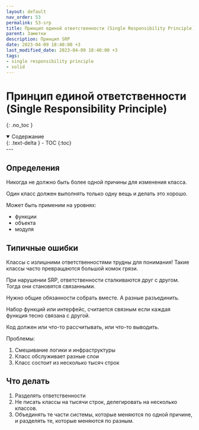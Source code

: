 ```yaml
---
layout: default
nav_order: 53
permalink: 53-srp
title: Принцип единой ответственности (Single Responsibility Principle)
parent: Заметки
description: Принцип SRP
date: 2023-04-09 18:40:00 +3
last_modified_date: 2023-04-09 18:40:00 +3
tags:
- single responsibility principle
- solid
---
```


# Принцип единой ответственности (Single Responsibility Principle)
{: .no_toc }

<details open markdown="block">
  <summary>
    Содержание
  </summary>
  {: .text-delta }
- TOC
{:toc}
</details>
---

## Определения

Никогда не должно быть более одной причины для изменения класса.

Один класс должен выполнять только одну вещь и делать это хорошо.

Может быть применим на уровнях:

- функции
- объекта
- модуля

## Типичные ошибки 

Классы с излишними ответственностями трудны для понимания!
Такие классы часто превращаются большой комок грязи.

При нарушении SRP, ответственности сталкиваются друг с другом. Тогда они
становятся связанными.

Нужно общие обязанности собрать вместе. А разные разъединить.

Набор функций или интерфейс, считается связным если каждая 
функция тесно связана с другой.

Код должен или что-то рассчитывать, или что-то выводить.

Проблемы: 

1. Смешивание логики и инфраструктуры
2. Класс обслуживает разные слои
3. Класс состоит из несколько тысяч строк

## Что делать

1. Разделять ответственности
2. Не писать классы на тысячи строк, делегировать на несколько классов.
3. Объединять те части системы, которые меняются по одной причине, и разделять те, которые меняются по разным.

